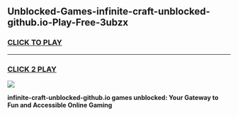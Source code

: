 
## Unblocked-Games-infinite-craft-unblocked-github.io-Play-Free-3ubzx
<h3>
<a href="https://premium76.site?title=infinite-craft-unblocked-github.io&ref=23A">CLICK TO PLAY</a></h3>
<hr>

<h3>
<a href="https://premium76.site?title=infinite-craft-unblocked-github.io&ref=23A">CLICK 2 PLAY</a>
  
</h3>

<a href="https://premium76.site?title=infinite-craft-unblocked-github.io&ref=23A"><img src="https://clearcache.store/games.png"></a>


**infinite-craft-unblocked-github.io games unblocked: Your Gateway to Fun and Accessible Online Gaming**
